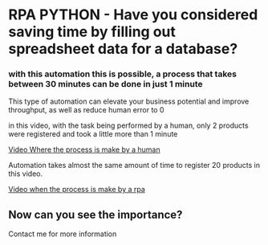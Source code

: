# RPA PYTHON - Have you considered saving time by filling out spreadsheet data for a database?

### with this automation this is possible, a process that takes between 30 minutes can be done in just 1 minute

This type of automation can elevate your business potential and improve throughput, as well as reduce human error to 0

in this video, with the task being performed by a human, only 2 products were registered and took a little more than 1 minute

[Video Where the process is make by a human](videos/byHUMAN.mp4)

Automation takes almost the same amount of time to register 20 products in this video.

[Video when the process is make by a rpa](videos/byRPA.mp4)

## Now can you see the importance?
Contact me for more information
